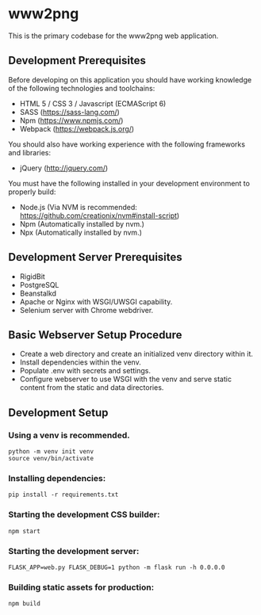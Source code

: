 # www2png

This is the primary codebase for the www2png web application.

## Development Prerequisites

Before developing on this application you should have working knowledge of the following technologies and toolchains:

* HTML 5 / CSS 3 / Javascript (ECMAScript 6)
* SASS (https://sass-lang.com/)
* Npm (https://www.npmjs.com/)
* Webpack (https://webpack.js.org/)

You should also have working experience with the following frameworks and libraries:

* jQuery (http://jquery.com/)

You must have the following installed in your development environment to properly build:

* Node.js (Via NVM is recommended: https://github.com/creationix/nvm#install-script)
* Npm (Automatically installed by nvm.)
* Npx (Automatically installed by nvm.)

## Development Server Prerequisites

* RigidBit
* PostgreSQL
* Beanstalkd
* Apache or Nginx with WSGI/UWSGI capability.
* Selenium server with Chrome webdriver.

## Basic Webserver Setup Procedure
* Create a web directory and create an initialized venv directory within it.
* Install dependencies within the venv.
* Populate .env with secrets and settings.
* Configure webserver to use WSGI with the venv and serve static content from the static and data directories.

## Development Setup

### Using a venv is recommended.
```
python -m venv init venv
source venv/bin/activate
```

### Installing dependencies:
```
pip install -r requirements.txt
```

### Starting the development CSS builder:
```
npm start
```

### Starting the development server:
```
FLASK_APP=web.py FLASK_DEBUG=1 python -m flask run -h 0.0.0.0
```

### Building static assets for production:
```
npm build
```
